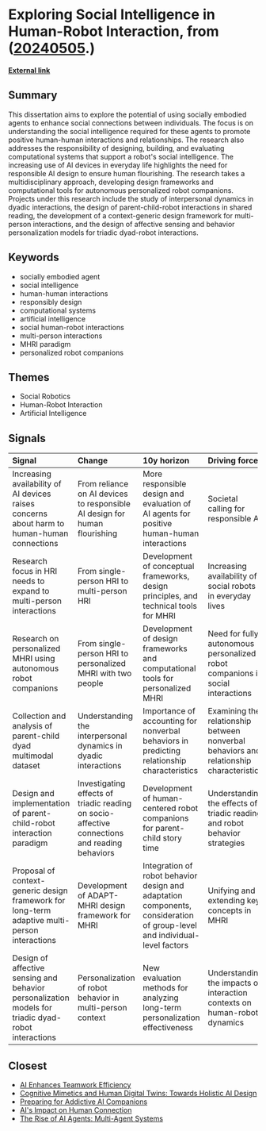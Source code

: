 # __Exploring Social Intelligence in Human-Robot Interaction__, from ([20240505](https://kghosh.substack.com/p/20240505).)

__[External link](https://www.media.mit.edu/projects/personalized-interaction-between-human-group-and-robot/overview/?utm_source=substack&utm_medium=email)__



## Summary

This dissertation aims to explore the potential of using socially embodied agents to enhance social connections between individuals. The focus is on understanding the social intelligence required for these agents to promote positive human-human interactions and relationships. The research also addresses the responsibility of designing, building, and evaluating computational systems that support a robot's social intelligence. The increasing use of AI devices in everyday life highlights the need for responsible AI design to ensure human flourishing. The research takes a multidisciplinary approach, developing design frameworks and computational tools for autonomous personalized robot companions. Projects under this research include the study of interpersonal dynamics in dyadic interactions, the design of parent-child-robot interactions in shared reading, the development of a context-generic design framework for multi-person interactions, and the design of affective sensing and behavior personalization models for triadic dyad-robot interactions.

## Keywords

* socially embodied agent
* social intelligence
* human-human interactions
* responsibly design
* computational systems
* artificial intelligence
* social human-robot interactions
* multi-person interactions
* MHRI paradigm
* personalized robot companions

## Themes

* Social Robotics
* Human-Robot Interaction
* Artificial Intelligence

## Signals

| Signal                                                                                              | Change                                                                                        | 10y horizon                                                                                                               | Driving force                                                                           |
|:----------------------------------------------------------------------------------------------------|:----------------------------------------------------------------------------------------------|:--------------------------------------------------------------------------------------------------------------------------|:----------------------------------------------------------------------------------------|
| Increasing availability of AI devices raises concerns about harm to human-human connections         | From reliance on AI devices to responsible AI design for human flourishing                    | More responsible design and evaluation of AI agents for positive human-human interactions                                 | Societal calling for responsible AI                                                     |
| Research focus in HRI needs to expand to multi-person interactions                                  | From single-person HRI to multi-person HRI                                                    | Development of conceptual frameworks, design principles, and technical tools for MHRI                                     | Increasing availability of social robots in everyday lives                              |
| Research on personalized MHRI using autonomous robot companions                                     | From single-person HRI to personalized MHRI with two people                                   | Development of design frameworks and computational tools for personalized MHRI                                            | Need for fully autonomous personalized robot companions in social interactions          |
| Collection and analysis of parent-child dyad multimodal dataset                                     | Understanding the interpersonal dynamics in dyadic interactions                               | Importance of accounting for nonverbal behaviors in predicting relationship characteristics                               | Examining the relationship between nonverbal behaviors and relationship characteristics |
| Design and implementation of parent-child-robot interaction paradigm                                | Investigating effects of triadic reading on socio-affective connections and reading behaviors | Development of human-centered robot companions for parent-child story time                                                | Understanding the effects of triadic reading and robot behavior strategies              |
| Proposal of context-generic design framework for long-term adaptive multi-person interactions       | Development of ADAPT-MHRI design framework for MHRI                                           | Integration of robot behavior design and adaptation components, consideration of group-level and individual-level factors | Unifying and extending key concepts in MHRI                                             |
| Design of affective sensing and behavior personalization models for triadic dyad-robot interactions | Personalization of robot behavior in multi-person context                                     | New evaluation methods for analyzing long-term personalization effectiveness                                              | Understanding the impacts of interaction contexts on human-robot dynamics               |

## Closest

* [AI Enhances Teamwork Efficiency](d35cc2611e8b6e8e143446ca4ee22e19)
* [Cognitive Mimetics and Human Digital Twins: Towards Holistic AI Design](863bf5f38e20da4709e5cc0951a350c6)
* [Preparing for Addictive AI Companions](4611565d14a05789e2efc6fafc563f58)
* [AI's Impact on Human Connection](729afaa8f8699c39b8d4b175d032fa41)
* [The Rise of AI Agents: Multi-Agent Systems](8c3af57e1a9f1b3f778f7b3cefcd6318)